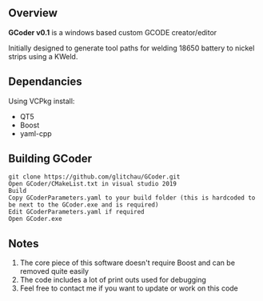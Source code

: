 
## Overview
**GCoder v0.1** is a windows based custom GCODE creator/editor

Initially designed to generate tool paths for welding 18650 battery to nickel strips using a KWeld.

## Dependancies
Using VCPkg install:
- QT5
- Boost
- yaml-cpp

## Building GCoder

    git clone https://github.com/glitchau/GCoder.git
    Open GCoder/CMakeList.txt in visual studio 2019
    Build
    Copy GCoderParameters.yaml to your build folder (this is hardcoded to be next to the GCoder.exe and is required)
    Edit GCoderParameters.yaml if required
    Open GCoder.exe
    
    
## Notes
1. The core piece of this software doesn't require Boost and can be removed quite easily
2. The code includes a lot of print outs used for debugging
3. Feel free to contact me if you want to update or work on this code 
